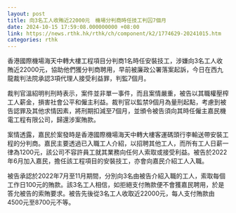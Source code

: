 ```yaml
---
layout: post
title: 向3名工人收賄近22000元　機場分判商時任技工判囚7個月
date: 2024-10-15 17:59:08.000000000 +08:00
link: https://news.rthk.hk/rthk/ch/component/k2/1774629-20241015.htm
categories: rthk
---
```


香港國際機場海天中轉大樓工程項目分判商1名時任安裝技工，涉嫌向3名工人收賄近22000元，協助他們獲分判商聘用，早前被廉政公署落案起訴，今日在西九龍裁判法院承認3項代理人接受利益罪，判監7個月。

裁判官溫紹明判刑時表示，案件並非單一事件，而且案情嚴重，被告以其職權壓榨工人薪金，損害社會公平和僱主利益。裁判官以監禁9個月為量刑起點，考慮到被告認罪及其他求情因素，將刑期扣減至7個月，並頒令被告須向其時任僱主嘉民機電工程有限公司，歸還涉案賄款。

案情透露，嘉民於案發時是香港國際機場海天中轉大樓客運碼頭行李輸送帶安裝工程的分判商。嘉民主要透過已入職工人介紹，以招聘其他工人，而所有工人日薪一律為1200元，該公司不容許員工就其業務向任何人索取或接受利益。被告於2022年6月加入嘉民，擔任該工程項目的安裝技工，亦會向嘉民介紹工人入職。

被告承認於2022年7月至11月期間，分別向3名由被告介紹入職的工人，索取每個工作日100元的賄款。該3名工人相信，如拒絕支付賄款便不會獲嘉民聘用，於是答允被告的索賄要求。被告先後從3名工人收取近22000元，每人支付賄款由4500元至8700元不等。

